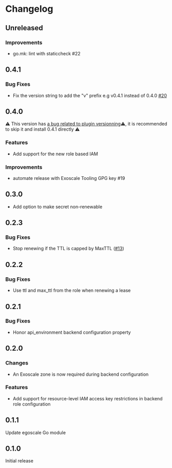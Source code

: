 # Changelog

## Unreleased

### Improvements

- go.mk: lint with staticcheck #22 

## 0.4.1

### Bug Fixes
- Fix the version string to add the "v" prefix e.g v0.4.1 instead of 0.4.0 [#20](https://github.com/exoscale/vault-plugin-secrets-exoscale/pull/20)

## 0.4.0

⚠️  This version has [a bug related to plugin versionning](https://github.com/exoscale/vault-plugin-secrets-exoscale/pull/20)⚠️, it is recommended to skip it and install 0.4.1 directly ⚠️

### Features

- Add support for the new role based IAM

### Improvements

- automate release with Exoscale Tooling GPG key #19

## 0.3.0

* Add option to make secret non-renewable

## 0.2.3

### Bug Fixes
* Stop renewing if the TTL is capped by MaxTTL ([#13](https://github.com/exoscale/vault-plugin-secrets-exoscale/pull/13))

## 0.2.2

### Bug Fixes
* Use ttl and max_ttl from the role when renewing a lease

## 0.2.1

### Bug Fixes

* Honor api_environment backend configuration property


## 0.2.0

### Changes

* An Exoscale zone is now required during backend configuration

### Features

* Add support for resource-level IAM access key restrictions in backend role configuration


## 0.1.1

Update egoscale Go module


## 0.1.0

Initial release
